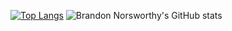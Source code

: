 [![Top Langs](https://github-readme-stats.vercel.app/api/top-langs/?username=brandonnorsworthy)](https://github.com/brandonnorsworthy/github-readme-stats)
![Brandon Norsworthy's GitHub stats](https://github-readme-stats.vercel.app/api?username=brandonnorsworthy&show_icons=true)



<!--
**brandonnorsworthy/brandonnorsworthy** is a ✨ _special_ ✨ repository because its `README.md` (this file) appears on your GitHub profile.

Here are some ideas to get you started:

- 🔭 I’m currently working on ...
- 🌱 I’m currently learning ...
- 👯 I’m looking to collaborate on ...
- 🤔 I’m looking for help with ...
- 💬 Ask me about ...
- 📫 How to reach me: ...
- 😄 Pronouns: ...
- ⚡ Fun fact: ...
-->
